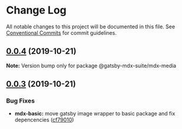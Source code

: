 # Change Log

All notable changes to this project will be documented in this file.
See [Conventional Commits](https://conventionalcommits.org) for commit guidelines.

## [0.0.4](https://github.com/axe312ger/gatsby-mdx-suite/compare/@gatsby-mdx-suite/mdx-media@0.0.3...@gatsby-mdx-suite/mdx-media@0.0.4) (2019-10-21)

**Note:** Version bump only for package @gatsby-mdx-suite/mdx-media





## [0.0.3](https://github.com/axe312ger/gatsby-mdx-suite/compare/@gatsby-mdx-suite/mdx-media@0.0.2...@gatsby-mdx-suite/mdx-media@0.0.3) (2019-10-21)


### Bug Fixes

* **mdx-basic:** move gatsby image wrapper to basic package and fix depencencies ([cf79010](https://github.com/axe312ger/gatsby-mdx-suite/commit/cf790102c84d4ddbeb4180eec85504030b7b5ecd))
